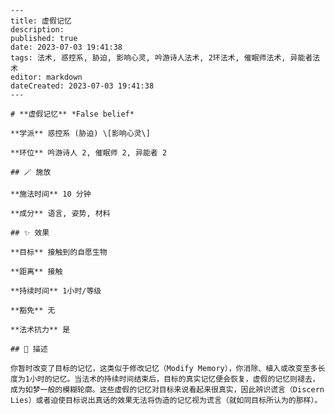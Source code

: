 
    ---
    title: 虚假记忆
    description: 
    published: true
    date: 2023-07-03 19:41:38
    tags: 法术, 惑控系, 胁迫, 影响心灵, 吟游诗人法术, 2环法术, 催眠师法术, 异能者法术
    editor: markdown
    dateCreated: 2023-07-03 19:41:38
    ---

    # **虚假记忆** *False belief*

    **学派** 惑控系 (胁迫) \[影响心灵\] 

    **环位** 吟游诗人 2, 催眠师 2, 异能者 2

    ## 🪄 施放

    **施法时间** 10 分钟

    **成分** 语言, 姿势, 材料

    ## ✨ 效果 

    **目标** 接触到的自愿生物 

    **距离** 接触  

    **持续时间** 1小时/等级 

    **豁免** 无

    **法术抗力** 是

    ## 📖 描述

    你暂时改变了目标的记忆，这类似于修改记忆（Modify Memory），你消除、植入或改变至多长度为1小时的记忆。当法术的持续时间结束后，目标的真实记忆便会恢复，虚假的记忆则褪去，成为如梦一般的模糊轮廓。这些虚假的记忆对目标来说看起来很真实，因此辨识谎言（Discern Lies）或者迫使目标说出真话的效果无法将伪造的记忆视为谎言（就如同目标所认为的那样）。
    